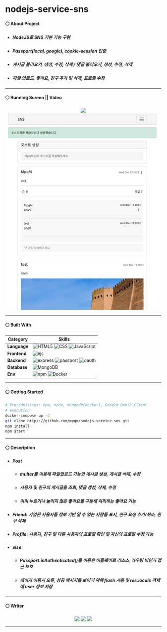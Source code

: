 # nodejs-service-sns
#### ⚪ About Project
* ##### NodeJS로 SNS 기본 기능 구현
* ##### Passport(local, google), cookie-session 인증
* ##### 게시글 불러오기, 생성, 수정, 삭제 / 댓글 불러오기, 생성, 수정, 삭제
* ##### 파일 업로드, 좋아요, 친구 추가 및 삭제, 프로필 수정

- - -

#### ⚪ Running Screen || Video
<p align ="center">
  <a href="https://www.youtube.com/watch?v=-PwSEkOKk4E"><img src ="https://img.shields.io/badge/youtube-FF0000.svg?&style=for-the-badge&logo=youtube&logoColor=white"/></a>
  </br>
  <img src="../wiki-images/nodejs-service-sns/메인 이미지1.png">
</p>

- - -

#### ⚪ Built With
| **Category** |**Skills**| 
|-------------|---------|
|**Language**| ![HTML5](https://img.shields.io/badge/html-E34F26?style=for-the-badge&logo=html5&logoColor=white) ![CSS](https://img.shields.io/badge/css-1572B6?style=for-the-badge&logo=css3&logoColor=white) ![JavaScript](https://img.shields.io/badge/javascript-F7DF1E?style=for-the-badge&logo=javascript&logoColor=white) |
|**Frontend**| ![ejs](https://img.shields.io/badge/ejs-B4CA65.svg?&style=for-the-badge&logo=ejs&logoColor=white) 
|**Backend**| ![express](https://img.shields.io/badge/express-000000?style=for-the-badge&logo=express&logoColor=white) ![passport](https://img.shields.io/badge/passport-34E27A?style=for-the-badge&logo=passport&logoColor=white) ![oauth](https://img.shields.io/badge/oauth-4285F4?style=for-the-badge&logo=google&logoColor=white)|
| **Database**| ![MongoDB](https://img.shields.io/badge/mongodb-47A248?style=for-the-badge&logo=mongodb&logoColor=white)|
| **Env**|![npm](https://img.shields.io/badge/npm-D24939?style=for-the-badge&logo=npm&logoColor=white) ![Docker](https://img.shields.io/badge/docker-2496ED?style=for-the-badge&logo=docker&logoColor=white) 

- - -

#### ⚪ Getting Started
```bash
# Prerequisites: npm, node, mongodb(docker), Google Oauth Client
# execution
docker-compose up -d
git clone https://github.com/mpqm/nodejs-service-sns.git
npm install
npm start
```

- - -

#### ⚪ Description
* ##### Post
    * ##### multer를 이용해 파일업로드 가능한 게시글 생성, 게시글 삭제, 수정
    * ##### 사용자 및 친구의 게시글을 조회, 댓글 생성, 삭제, 수정
    * ##### 이미 누르거나 눌리지 않은 좋아요를 구분해 처리하는 좋아요 기능
* ##### Friend: 가입된 사용자들 정보 기반 알 수 있는 사람들 표시, 친구 요청 추가/취소, 친구 삭제
* ##### Profile: 사용자, 친구 및 다른 사용자의 프로필 확인 및 자신의 프로필 수정 가능
* ##### else
  * ##### Passport.isAuthenticated()를 이용한 미들웨어로 리소스, 라우팅 비인가 접근 보호
  * ##### 페이지 이동시 오류, 성공 메시지를 보이기 위해 flash 사용 및 res.locals 객체에 user 정보 저장

- - -

#### ⚪ Writer
<p align ="center">
  <img src ="https://img.shields.io/badge/gmail-EA4335.svg?&style=for-the-badge&logo=gmail&logoColor=white"/></a> <a href = "https://github.com/MpqM"><img src ="https://img.shields.io/badge/GitHub-181717.svg?&style=for-the-badge&logo=GitHub&logoColor=white"/></a> <a href = "https://MpqM.tistory.com/"> <img src ="https://img.shields.io/badge/tistory-000000.svg?&style=for-the-badge&logo=Tistory&logoColor=white"/></a>
</p>

- - -
